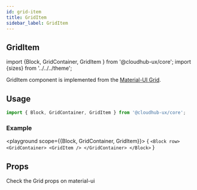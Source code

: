 ```yaml
---
id: grid-item
title: GridItem
sidebar_label: GridItem
---
```


## GridItem

import {Block, GridContainer, GridItem } from '@cloudhub-ux/core';
import {sizes} from '../../../theme';

GridItem component is implemented from the [Material-UI Grid](https://material-ui.com/components/grid).

## Usage

```js
import { Block, GridContainer, GridItem } from '@cloudhub-ux/core';
```

### Example

<playground scope={{Block, GridContainer, GridItem}}>
{
`<Block row> <GridContainer> <GridItem /> </GridContainer> </Block>`
}
</playground>

## Props

Check the Grid props on material-ui
